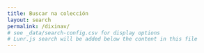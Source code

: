 ```yaml
---
title: Buscar na colección
layout: search
permalink: /dixinav/
# see _data/search-config.csv for display options
# Lunr.js search will be added below the content in this file
---
```



